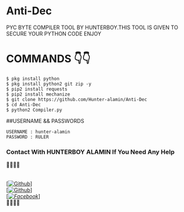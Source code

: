 # Anti-Dec
PYC BYTE COMPILER TOOL BY HUNTERBOY.THIS TOOL IS GIVEN TO SECURE YOUR PYTHON CODE  ENJOY

# COMMANDS 👇👇
````
$ pkg install python 
$ pkg install python2 git zip -y
$ pip2 install requests 
$ pip2 install mechanize 
$ git clone https://github.com/Hunter-alamin/Anti-Dec
$ cd Anti-Dec
$ python2 Compiler.py

````
##USERNAME && PASSWORDS
````
USERNAME : hunter-alamin
PASSWORD : RULER
````
### Contact With HUNTERBOY ALAMIN If You Need Any Help
<b>🔰🔰🔰🔰</b> </br></b></br> <br>[[![Github](https://img.shields.io/badge/Github-[HUNTERBOY_ALAMIN]-blue?style=flat-square&logo=GITHUBlogoColor=blue&labelColor=blue)](https://github.com/DevillHunter)] <br> [[![Github](https://img.shields.io/badge/TELEGRAM-[HUNTERBOY_ALAMIN]-red?style=flat-square&logo=TELEGRAMlogoColor=red&labelColor=cyan)](https://t.me/alamin123khan)]<br> [_[![Facebook](https://img.shields.io/badge/Facebook-HUNTERBOY_ALAMIN]-yellow?style=flat-square&logo=facebooklogoColor=green&labelColor=red)](https://www.facebook.com/alaminkhan.60)_]<br><b>🔰🔰🔰🔰

